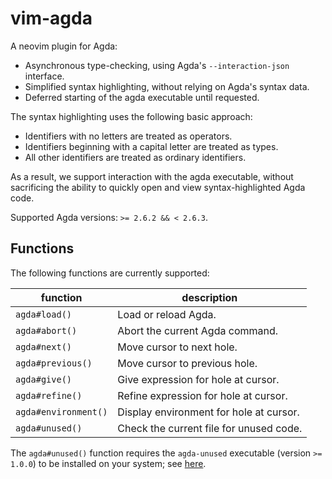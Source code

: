 # vim-agda

A neovim plugin for Agda:

- Asynchronous type-checking, using Agda's `--interaction-json` interface.
- Simplified syntax highlighting, without relying on Agda's syntax data.
- Deferred starting of the agda executable until requested.

The syntax highlighting uses the following basic approach:

- Identifiers with no letters are treated as operators.
- Identifiers beginning with a capital letter are treated as types.
- All other identifiers are treated as ordinary identifiers.

As a result, we support interaction with the agda executable, without
sacrificing the ability to quickly open and view syntax-highlighted Agda code.

Supported Agda versions: `>= 2.6.2 && < 2.6.3`.

## Functions

The following functions are currently supported:

| function | description |
| --- | --- |
| `agda#load()` | Load or reload Agda. |
| `agda#abort()` | Abort the current Agda command. |
| `agda#next()` | Move cursor to next hole. |
| `agda#previous()` | Move cursor to previous hole. |
| `agda#give()` | Give expression for hole at cursor. |
| `agda#refine()` | Refine expression for hole at cursor. |
| `agda#environment()` | Display environment for hole at cursor. |
| `agda#unused()` | Check the current file for unused code. |

The `agda#unused()` function requires the `agda-unused` executable (version
`>= 1.0.0`) to be installed on your system; see
[here](https://github.com/msuperdock/agda-unused).

